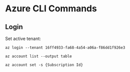 # Azure CLI Commands
## Login
Set active tenant:

`az login --tenant 16ff4933-fa68-4a54-a06a-f86dd1f926e3`

`az account list --output table`

`az account set -s {Subscription Id}`